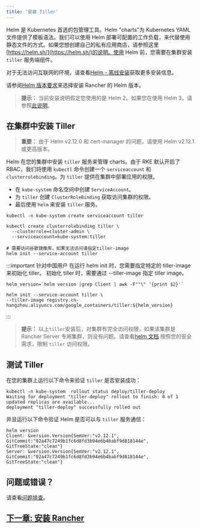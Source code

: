 ```yaml
---
title: '安装 Tiller'
---
```


Helm 是 Kubernetes 首选的包管理工具。Helm "charts"为 Kubernetes YAML 文件提供了模板语法。我们可以使用 Helm 部署可配置的工作负载，来代替使用静态文件的方式。如果您想创建自己的私有应用商店，请参照这里[https://helm.sh/](https://helm.sh/)的说明。使用 Helm 前，您需要在集群安装 `tiller` 服务端组件。

对于无法访问互联网的环境，请查看[Helm - 离线安装](/docs/installation/options/air-gap-helm2/install-rancher/_index)获取更多安装信息。

请参阅[Helm 版本要求](/docs/installation/options/helm-version/_index)来选择安装 Rancher 的 Helm 版本。

> **提示：** 当前安装说明假定您使用的是 Helm 2。如果您在使用 Helm 3，请参照[此说明](/docs/installation/k8s-install/helm-rancher/_index)。

## 在集群中安装 Tiller

> **重要：** 由于 Helm v2.12.0 和 cert-manager 的问题，请使用 Helm v2.12.1 或更高版本。

Helm 在您的集群中安装 `tiller` 服务来管理 charts。由于 RKE 默认开启了 RBAC，我们将使用 `kubectl` 命令创建一个 `serviceaccount` 和 `clusterrolebinding`，为 `tiller` 提供在集群中部署应用的权限。

- 在 `kube-system` 命名空间中创建 `ServiceAccount`。
- 为 `tiller` 创建 `ClusterRoleBinding` 获取访问集群的权限。
- 最后使用 `helm` 来安装 `tiller` 服务。

```plain
kubectl -n kube-system create serviceaccount tiller

kubectl create clusterrolebinding tiller \
  --clusterrole=cluster-admin \
  --serviceaccount=kube-system:tiller

# 需要访问谷歌镜像库，如果无法访问请指定tiller-image
helm init --service-account tiller
```

:::important 针对中国用户
在运行 helm init 时，您需要指定特定的 tiller-image 来初始化 tiller。
初始化 tiller 时，需要通过 --tiller-image 指定 tiller image。

```
helm_version=`helm version |grep Client | awk -F""\" '{print $2}'`

helm init --service-account tiller \
--tiller-image registry.cn-hangzhou.aliyuncs.com/google_containers/tiller:${helm_version}
```

:::

> **提示：** 以上`tiller`安装后，对集群有完全访问权限，如果该集群是 Rancher Server 专用集群，则没有问题。请查看[helm 文档](https://docs.helm.sh/using_helm/#role-based-access-control) 按照您的安全需求，限制 `tiller` 访问权限。

## 测试 Tiller

在您的集群上运行以下命令来验证 `tiller` 是否安装成功：

```
kubectl -n kube-system  rollout status deploy/tiller-deploy
Waiting for deployment "tiller-deploy" rollout to finish: 0 of 1 updated replicas are available...
deployment "tiller-deploy" successfully rolled out
```

并且运行以下命令验证 Helm 是否可以与 `tiller` 服务通信：

```
helm version
Client: &version.Version{SemVer:"v2.12.1", GitCommit:"02a47c7249b1fc6d8fd3b94e6b4babf9d818144e", GitTreeState:"clean"}
Server: &version.Version{SemVer:"v2.12.1", GitCommit:"02a47c7249b1fc6d8fd3b94e6b4babf9d818144e", GitTreeState:"clean"}
```

## 问题或错误？

请查看[问题排查](/docs/installation/options/helm2/helm-init/troubleshooting/_index)。

## [下一章: 安装 Rancher](/docs/installation/options/helm2/helm-rancher/_index)
